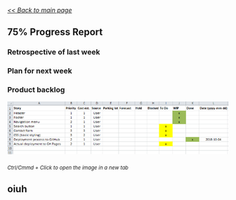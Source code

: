 _[<< Back to main page](https://maggievu.github.io/learning-reactjs/)_

## 75% Progress Report

### Retrospective of last week

### Plan for next week

### Product backlog

[![Excel Backlog](../assets/images/prototype-75.png "Excel Backlog")](https://maggievu.github.io/learning-reactjs/assets/images/prototype-75.png)

_<sub>Ctrl/Cmmd + Click to open the image in a new tab</sub>_

## oiuh
